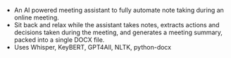 - An AI powered meeting assistant to fully automate note taking during an online meeting.
- Sit back and relax while the assistant takes notes, extracts actions and decisions taken during the meeting, and generates a meeting summary, packed into a single DOCX file.
- Uses Whisper, KeyBERT, GPT4All, NLTK, python-docx
